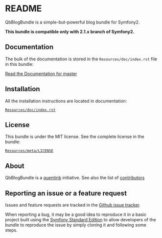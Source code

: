 README
======

QbBlogBundle is a simple-but-powerful blog bundle for Symfony2.

**This bundle is compatible only with 2.1.x branch of Symfony2.**

Documentation
-------------

The bulk of the documentation is stored in the `Resources/doc/index.rst` file in this bundle:

[Read the Documentation for master](https://github.com/quentinb/QbBlogBundle/blob/master/Resources/doc/index.rst)

Installation
------------

All the installation instructions are located in documentation:

[`Resources/doc/index.rst`](https://github.com/quentinb/QbBlogBundle/blob/master/Resources/doc/index.rst)

License
-------

This bundle is under the MIT license. See the complete license in the bundle:

[`Resources/meta/LICENSE`](https://github.com/quentinb/QbBlogBundle/blob/master/Resources/meta/LICENSE)

About
-----

QbBlogBundle is a [quentinb](https://github.com/quentinb) initiative. See also the
list of [contributors](https://github.com/quentinb/QbBlogBundle/graphs/contributors)

Reporting an issue or a feature request
---------------------------------------

Issues and feature requests are tracked in the [Github issue tracker](https://github.com/quentinb/QbBlogBundle/issues).

When reporting a bug, it may be a good idea to reproduce it in a basic project
built using the [Symfony Standard Edition](https://github.com/symfony/symfony-standard)
to allow developers of the bundle to reproduce the issue by simply cloning it and
following some steps.